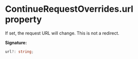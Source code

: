 # ContinueRequestOverrides.url property

If set, the request URL will change. This is not a redirect.

**Signature:**

```typescript
url?: string;
```
